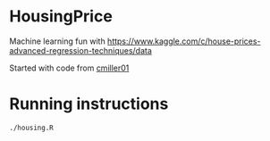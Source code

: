 # HousingPrice
Machine learning fun with https://www.kaggle.com/c/house-prices-advanced-regression-techniques/data

Started with code from [cmiller01](https://github.com/cmiller01)

# Running instructions
```
./housing.R
```